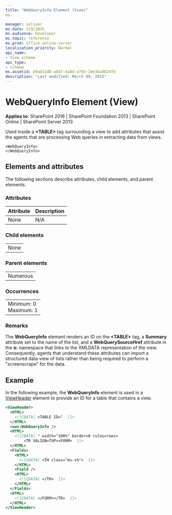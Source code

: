 ```yaml
---
title: "WebQueryInfo Element (View)"
ms.

manager: soliver
ms.date: 3/9/2015
ms.audience: Developer
ms.topic: reference
ms.prod: office-online-server
localization_priority: Normal
api_name:
- View schema
api_type:
- schema
ms.assetid: b9ab32d8-a847-4a8d-a793-28e36a9824fb
description: "Last modified: March 09, 2015"
---
```


# WebQueryInfo Element (View)

 
  
 **Applies to:** SharePoint 2016 | SharePoint Foundation 2013 | SharePoint Online | SharePoint Server 2013
  
Used inside a **\<TABLE\>** tag surrounding a view to add attributes that assist the agents that are processing Web queries in extracting data from views. 
  
```
<WebQueryInfo>
</WebQueryInfo>
```

## Elements and attributes

The following sections describe attributes, child elements, and parent elements.

### Attributes

|**Attribute**|**Description**|
|:-----|:-----|
|None  <br/> |N/A  <br/> |
   
### Child elements

||
|:-----|
|None |
   
### Parent elements

||
|:-----|
|Numerous |
   
### Occurrences

||
|:-----|
|Minimum: 0  <br/> Maximum: 1  <br/> |
   
### Remarks

The **WebQueryInfo** element renders an ID on the **\<TABLE\>** tag, a **Summary** attribute set to the name of the list, and a **WebQuerySourceHref** attribute in the **o:** namespace that links to the XMLDATA representation of the view. Consequently, agents that understand these attributes can import a structured data view of lists rather than being required to perform a "screenscrape" for the data. 
  
## Example

In the following example, the **WebQueryInfo** element is used in a [ViewHeader](viewheader-element-list.md) element to provide an ID for a table that contains a view. 
  
```XML
<ViewHeader>
  <HTML>
    <![CDATA[ <TABLE ID="  ]]>
  </HTML>
  <ows:WebQueryInfo />
  <HTML>
    <![CDATA[ " width="100%" border=0 rules=rows>
        <TR VALIGN=TOP><FORM>  ]]>
  </HTML>
  <Fields>
    <HTML>
      <![CDATA[ <TH class="ms-vh">  ]]>
    </HTML>
    <Field /> 
    <HTML>
      <![CDATA[ </TH>  ]]>
    </HTML>
  </Fields>
  <HTML>
    <![CDATA[ </FORM></TR>  ]]>
  </HTML>
</ViewHeader>
```


